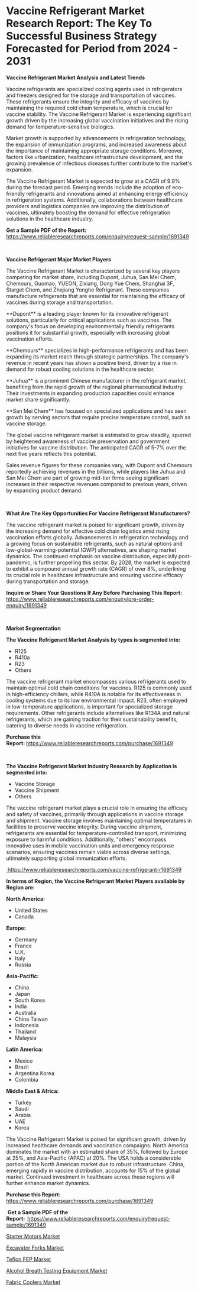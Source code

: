<p><h1>Vaccine Refrigerant Market Research Report: The Key To Successful Business Strategy Forecasted for Period from 2024 - 2031</h1></p><p><strong>Vaccine Refrigerant Market Analysis and Latest Trends</strong></p>
<p><p>Vaccine refrigerants are specialized cooling agents used in refrigerators and freezers designed for the storage and transportation of vaccines. These refrigerants ensure the integrity and efficacy of vaccines by maintaining the required cold chain temperature, which is crucial for vaccine stability. The Vaccine Refrigerant Market is experiencing significant growth driven by the increasing global vaccination initiatives and the rising demand for temperature-sensitive biologics.</p><p>Market growth is supported by advancements in refrigeration technology, the expansion of immunization programs, and increased awareness about the importance of maintaining appropriate storage conditions. Moreover, factors like urbanization, healthcare infrastructure development, and the growing prevalence of infectious diseases further contribute to the market's expansion. </p><p>The Vaccine Refrigerant Market is expected to grow at a CAGR of 9.9% during the forecast period. Emerging trends include the adoption of eco-friendly refrigerants and innovations aimed at enhancing energy efficiency in refrigeration systems. Additionally, collaborations between healthcare providers and logistics companies are improving the distribution of vaccines, ultimately boosting the demand for effective refrigeration solutions in the healthcare industry.</p></p>
<p><strong>Get a Sample PDF of the Report:&nbsp;</strong> <a href="https://www.reliableresearchreports.com/enquiry/request-sample/1691349?utm_campaign=1738&utm_medium=2&utm_source=Github&utm_content=ia&utm_term=19102024&utm_id=vaccine-refrigerant">https://www.reliableresearchreports.com/enquiry/request-sample/1691349</a></p>
<p>&nbsp;</p>
<p><strong>Vaccine Refrigerant Major Market Players</strong></p>
<p><p>The Vaccine Refrigerant Market is characterized by several key players competing for market share, including Dupont, Juhua, San Mei Chem, Chemours, Guomao, YUEON, Zixiang, Dong Yue Chem, Shanghai 3F, Starget Chem, and Zhejiang Yonghe Refrigerant. These companies manufacture refrigerants that are essential for maintaining the efficacy of vaccines during storage and transportation.</p><p>**Dupont** is a leading player known for its innovative refrigerant solutions, particularly for critical applications such as vaccines. The company's focus on developing environmentally friendly refrigerants positions it for substantial growth, especially with increasing global vaccination efforts. </p><p>**Chemours** specializes in high-performance refrigerants and has been expanding its market reach through strategic partnerships. The company's revenue in recent years has shown a positive trend, driven by a rise in demand for robust cooling solutions in the healthcare sector.</p><p>**Juhua** is a prominent Chinese manufacturer in the refrigerant market, benefiting from the rapid growth of the regional pharmaceutical industry. Their investments in expanding production capacities could enhance market share significantly.</p><p>**San Mei Chem** has focused on specialized applications and has seen growth by serving sectors that require precise temperature control, such as vaccine storage.</p><p>The global vaccine refrigerant market is estimated to grow steadily, spurred by heightened awareness of vaccine preservation and government initiatives for vaccine distribution. The anticipated CAGR of 5-7% over the next five years reflects this potential.</p><p>Sales revenue figures for these companies vary, with Dupont and Chemours reportedly achieving revenues in the billions, while players like Juhua and San Mei Chem are part of growing mid-tier firms seeing significant increases in their respective revenues compared to previous years, driven by expanding product demand.</p></p>
<p>&nbsp;</p>
<p><strong>What Are The Key Opportunities For Vaccine Refrigerant Manufacturers?</strong></p>
<p><p>The vaccine refrigerant market is poised for significant growth, driven by the increasing demand for effective cold chain logistics amid rising vaccination efforts globally. Advancements in refrigeration technology and a growing focus on sustainable refrigerants, such as natural options and low-global-warming-potential (GWP) alternatives, are shaping market dynamics. The continued emphasis on vaccine distribution, especially post-pandemic, is further propelling this sector. By 2028, the market is expected to exhibit a compound annual growth rate (CAGR) of over 8%, underlining its crucial role in healthcare infrastructure and ensuring vaccine efficacy during transportation and storage.</p></p>
<p><strong>Inquire or Share Your Questions If Any Before Purchasing This Report:</strong> <a href="https://www.reliableresearchreports.com/enquiry/pre-order-enquiry/1691349?utm_campaign=1738&utm_medium=2&utm_source=Github&utm_content=ia&utm_term=19102024&utm_id=vaccine-refrigerant">https://www.reliableresearchreports.com/enquiry/pre-order-enquiry/1691349</a></p>
<p>&nbsp;</p>
<p><strong>Market Segmentation</strong></p>
<p><strong>The Vaccine Refrigerant Market Analysis by types is segmented into:</strong></p>
<p><ul><li>R125</li><li>R410a</li><li>R23</li><li>Others</li></ul></p>
<p><p>The vaccine refrigerant market encompasses various refrigerants used to maintain optimal cold chain conditions for vaccines. R125 is commonly used in high-efficiency chillers, while R410A is notable for its effectiveness in cooling systems due to its low environmental impact. R23, often employed in low-temperature applications, is important for specialized storage requirements. Other refrigerants include alternatives like R134A and natural refrigerants, which are gaining traction for their sustainability benefits, catering to diverse needs in vaccine refrigeration.</p></p>
<p><strong>Purchase this Report:&nbsp;</strong><a href="https://www.reliableresearchreports.com/purchase/1691349?utm_campaign=1738&utm_medium=2&utm_source=Github&utm_content=ia&utm_term=19102024&utm_id=vaccine-refrigerant">https://www.reliableresearchreports.com/purchase/1691349</a></p>
<p>&nbsp;</p>
<p><strong>The Vaccine Refrigerant Market Industry Research by Application is segmented into:</strong></p>
<p><ul><li>Vaccine Storage</li><li>Vaccine Shipment</li><li>Others</li></ul></p>
<p><p>The vaccine refrigerant market plays a crucial role in ensuring the efficacy and safety of vaccines, primarily through applications in vaccine storage and shipment. Vaccine storage involves maintaining optimal temperatures in facilities to preserve vaccine integrity. During vaccine shipment, refrigerants are essential for temperature-controlled transport, minimizing exposure to harmful conditions. Additionally, "others" encompass innovative uses in mobile vaccination units and emergency response scenarios, ensuring vaccines remain viable across diverse settings, ultimately supporting global immunization efforts.</p></p>
<p><a href="https://www.reliableresearchreports.com/vaccine-refrigerant-r1691349?utm_campaign=1738&utm_medium=2&utm_source=Github&utm_content=ia&utm_term=19102024&utm_id=vaccine-refrigerant">&nbsp;https://www.reliableresearchreports.com/vaccine-refrigerant-r1691349</a></p>
<p><strong>In terms of Region, the Vaccine Refrigerant Market Players available by Region are:</strong></p>
<p>
    <p> <strong> North America: </strong>
        <ul>
            <li>United States</li>
            <li>Canada</li>
        </ul>
        </p> 
    <p> <strong> Europe: </strong>
        <ul>
            <li>Germany</li>
            <li>France</li>
            <li>U.K.</li>
            <li>Italy</li>
            <li>Russia</li>
        </ul>
        </p> 
    <p> <strong> Asia-Pacific: </strong>
        <ul>
            <li>China</li>
            <li>Japan</li>
            <li>South Korea</li>
            <li>India</li>
            <li>Australia</li>
            <li>China Taiwan</li>
            <li>Indonesia</li>
            <li>Thailand</li>
            <li>Malaysia</li>
        </ul>
        </p> 
    <p> <strong> Latin America: </strong>
        <ul>
            <li>Mexico</li>
            <li>Brazil</li>
            <li>Argentina Korea</li>
            <li>Colombia</li>
        </ul>
        </p> 
    <p> <strong> Middle East & Africa: </strong>
        <ul>
            <li>Turkey</li>
            <li>Saudi</li>
            <li>Arabia</li>
            <li>UAE</li>
            <li>Korea</li>
        </ul>
    </p>
    </p>
<p><p>The Vaccine Refrigerant Market is poised for significant growth, driven by increased healthcare demands and vaccination campaigns. North America dominates the market with an estimated share of 35%, followed by Europe at 25%, and Asia-Pacific (APAC) at 20%. The USA holds a considerable portion of the North American market due to robust infrastructure. China, emerging rapidly in vaccine distribution, accounts for 15% of the global market. Continued investment in healthcare across these regions will further enhance market dynamics.</p></p>
<p><strong>Purchase this Report: </strong><a href="https://www.reliableresearchreports.com/purchase/1691349?utm_campaign=1738&utm_medium=2&utm_source=Github&utm_content=ia&utm_term=19102024&utm_id=vaccine-refrigerant">https://www.reliableresearchreports.com/purchase/1691349</a></p>
<p>&nbsp;<strong>Get a Sample PDF of the Report:&nbsp;&nbsp;</strong><a href="https://www.reliableresearchreports.com/enquiry/request-sample/1691349?utm_campaign=1738&utm_medium=2&utm_source=Github&utm_content=ia&utm_term=19102024&utm_id=vaccine-refrigerant">https://www.reliableresearchreports.com/enquiry/request-sample/1691349</a></p>
<p><strong></strong></p>
<p><p><a href="https://www.linkedin.com/pulse/pulse-starter-motors-rhythms-change-market-resonance-2024-2031-f41af?utm_campaign=1738&utm_medium=2&utm_source=Github&utm_content=ia&utm_term=19102024&utm_id=vaccine-refrigerant">Starter Motors Market</a></p><p><a href="https://www.linkedin.com/pulse/excavator-forks-market-drivers-challenges-forecast-2024-2031-hihpf?utm_campaign=1738&utm_medium=2&utm_source=Github&utm_content=ia&utm_term=19102024&utm_id=vaccine-refrigerant">Excavator Forks Market</a></p><p><a href="https://github.com/sakalstgliemsk/Market-Research-Report-List-1/blob/main/teflon-fep-market.md?utm_campaign=1738&utm_medium=2&utm_source=Github&utm_content=ia&utm_term=19102024&utm_id=vaccine-refrigerant">Teflon FEP Market</a></p><p><a href="https://www.linkedin.com/pulse/global-perspectives-alcohol-breath-testing-equipment-market-r3etf?utm_campaign=1738&utm_medium=2&utm_source=Github&utm_content=ia&utm_term=19102024&utm_id=vaccine-refrigerant">Alcohol Breath Testing Equipment Market</a></p><p><a href="https://www.linkedin.com/pulse/fabric-coolers-market-transformation-comparative-analysis-y7wff?utm_campaign=1738&utm_medium=2&utm_source=Github&utm_content=ia&utm_term=19102024&utm_id=vaccine-refrigerant">Fabric Coolers Market</a></p></p>